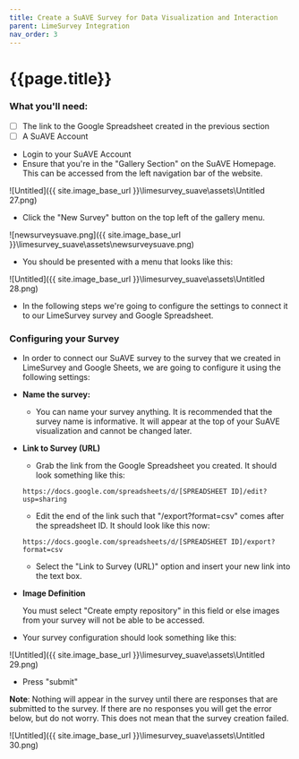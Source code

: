 ```yaml
---
title: Create a SuAVE Survey for Data Visualization and Interaction
parent: LimeSurvey Integration
nav_order: 3
---
```


# {{page.title}}

### What you'll need:

- [ ] The link to the Google Spreadsheet created in the previous section
- [ ] A SuAVE Account
- Login to your SuAVE Account
- Ensure that you're in the "Gallery Section" on the SuAVE Homepage. This can be accessed from the left navigation bar of the website.

![Untitled]({{ site.image_base_url }}\limesurvey_suave\assets\Untitled 27.png)

- Click the "New Survey" button on the top left of the gallery menu.

![newsurveysuave.png]({{ site.image_base_url }}\limesurvey_suave\assets\newsurveysuave.png)

- You should be presented with a menu that looks like this:

![Untitled]({{ site.image_base_url }}\limesurvey_suave\assets\Untitled 28.png)

- In the following steps we're going to configure the settings to connect it to our LimeSurvey survey and Google Spreadsheet.

### Configuring your Survey

- In order to connect our SuAVE survey to the survey that we created in LimeSurvey and Google Sheets, we are going to configure it using the following settings:

- **Name the survey:**

  - You can name your survey anything. It is recommended that the survey name is informative. It will appear at the top of your SuAVE visualization and cannot be changed later.

- **Link to Survey (URL)**

  - Grab the link from the Google Spreadsheet you created. It should look something like this:

  ```
  https://docs.google.com/spreadsheets/d/[SPREADSHEET ID]/edit?usp=sharing
  ```

  - Edit the end of the link such that  "/export?format=csv" comes after the spreadsheet ID. It should look like this now:

  ```
  https://docs.google.com/spreadsheets/d/[SPREADSHEET ID]/export?format=csv
  ```

  - Select the "Link to Survey (URL)" option and insert your new link into the text box.

- **Image Definition**

  You must select "Create empty repository" in this field or else images from your survey will not be able to be accessed.

- Your survey configuration should look something like this:

![Untitled]({{ site.image_base_url }}\limesurvey_suave\assets\Untitled 29.png)

- Press "submit"

**Note**: Nothing will appear in the survey until there are responses that are submitted to the survey. If there are no responses you will get the error below, but do not worry. This does not mean that the survey creation failed.

![Untitled]({{ site.image_base_url }}\limesurvey_suave\assets\Untitled 30.png)